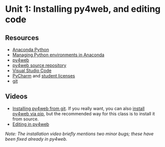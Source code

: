 # Unit 1: Installing py4web, and editing code

## Resources

* [Anaconda Python](https://www.anaconda.com/)
* [Managing Python environments in Anaconda](https://docs.conda.io/projects/conda/en/latest/user-guide/tasks/manage-environments.html)
* [py4web](https://py4web.com)
* [py4web source repository](https://github.com/web2py/py4web)
* [Visual Studio Code](https://code.visualstudio.com/)
* [PyCharm](https://www.jetbrains.com/pycharm/) and [student licenses](https://www.jetbrains.com/community/education/#students)
* [git](https://git-scm.com/about)

## Videos

* [Installing py4web from git](https://youtu.be/hv3aEaT6ulI).  If you really want, you can also [install py4web via pip](https://youtu.be/DM8Yy4WdmJ4), but the recommended way for this class is to install it from source.
* [Editing in py4web](https://youtu.be/xnyNbR4a-sQ)

_Note: The installation video briefly mentions two minor bugs; these have been fixed already in py4web._ 
